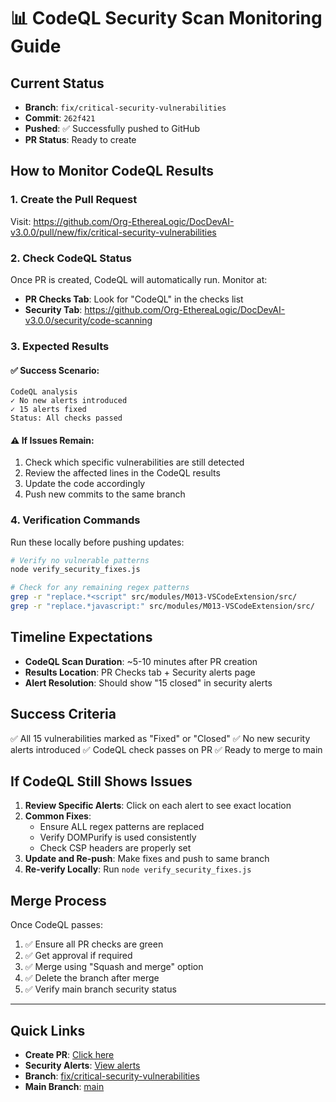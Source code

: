 # 📊 CodeQL Security Scan Monitoring Guide

## Current Status
- **Branch**: `fix/critical-security-vulnerabilities`
- **Commit**: `262f421`
- **Pushed**: ✅ Successfully pushed to GitHub
- **PR Status**: Ready to create

## How to Monitor CodeQL Results

### 1. Create the Pull Request
Visit: https://github.com/Org-EthereaLogic/DocDevAI-v3.0.0/pull/new/fix/critical-security-vulnerabilities

### 2. Check CodeQL Status
Once PR is created, CodeQL will automatically run. Monitor at:
- **PR Checks Tab**: Look for "CodeQL" in the checks list
- **Security Tab**: https://github.com/Org-EthereaLogic/DocDevAI-v3.0.0/security/code-scanning

### 3. Expected Results

#### ✅ Success Scenario:
```
CodeQL analysis
✓ No new alerts introduced
✓ 15 alerts fixed
Status: All checks passed
```

#### ⚠️ If Issues Remain:
1. Check which specific vulnerabilities are still detected
2. Review the affected lines in the CodeQL results
3. Update the code accordingly
4. Push new commits to the same branch

### 4. Verification Commands

Run these locally before pushing updates:
```bash
# Verify no vulnerable patterns
node verify_security_fixes.js

# Check for any remaining regex patterns
grep -r "replace.*<script" src/modules/M013-VSCodeExtension/src/
grep -r "replace.*javascript:" src/modules/M013-VSCodeExtension/src/
```

## Timeline Expectations

- **CodeQL Scan Duration**: ~5-10 minutes after PR creation
- **Results Location**: PR Checks tab + Security alerts page
- **Alert Resolution**: Should show "15 closed" in security alerts

## Success Criteria

✅ All 15 vulnerabilities marked as "Fixed" or "Closed"
✅ No new security alerts introduced
✅ CodeQL check passes on PR
✅ Ready to merge to main

## If CodeQL Still Shows Issues

1. **Review Specific Alerts**: Click on each alert to see exact location
2. **Common Fixes**:
   - Ensure ALL regex patterns are replaced
   - Verify DOMPurify is used consistently
   - Check CSP headers are properly set
3. **Update and Re-push**: Make fixes and push to same branch
4. **Re-verify Locally**: Run `node verify_security_fixes.js`

## Merge Process

Once CodeQL passes:
1. ✅ Ensure all PR checks are green
2. ✅ Get approval if required
3. ✅ Merge using "Squash and merge" option
4. ✅ Delete the branch after merge
5. ✅ Verify main branch security status

---

## Quick Links

- **Create PR**: [Click here](https://github.com/Org-EthereaLogic/DocDevAI-v3.0.0/pull/new/fix/critical-security-vulnerabilities)
- **Security Alerts**: [View alerts](https://github.com/Org-EthereaLogic/DocDevAI-v3.0.0/security/code-scanning)
- **Branch**: [fix/critical-security-vulnerabilities](https://github.com/Org-EthereaLogic/DocDevAI-v3.0.0/tree/fix/critical-security-vulnerabilities)
- **Main Branch**: [main](https://github.com/Org-EthereaLogic/DocDevAI-v3.0.0/tree/main)